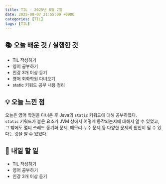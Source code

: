 ```yaml
---
title: TIL - 2025년 8월 7일
date: 2025-08-07 21:55:00 +0900
categories: [TIL]
tags: [TIL]
---
```


## 📚 **오늘 배운 것 / 실행한 것**

- TIL 작성하기
- 영어 공부하기
- 인강 3개 이상 듣기
- 영어 회화학원 다녀오기
- static 키워드 공부 내용 정리

## 💡 **오늘 느낀 점**

오늘은 영어 학원을 다녀온 후 Java의 `static` 키워드에 대해 공부하였다.<br>
`static` 키워드가 붙은 요소가 JVM 상에서 어떻게 동작되는지에 대해서 알 수 있었고, 그 밖에도 멀티 쓰레드 동기화 문제, 메모리 누수 문제 등 다양한 문제의 원인이 될 수 있다는 것을 알 수 있었다.<br>

## 🎯 **내일 할 일**

- TIL 작성하기
- 영어 공부하기
- 인강 3개 이상 듣기